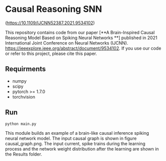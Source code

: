 # Causal Reasoning SNN
(https://10.1109/IJCNN52387.2021.9534102)

This repository contains code from our paper [**A Brain-Inspired Causal Reasoning Model Based on Spiking Neural Networks
**] published in 2021 International Joint Conference on Neural Networks (IJCNN).  https://ieeexplore.ieee.org/abstract/document/9534102. If you use our code or refer to this project, please cite this paper.

## Requirments

* numpy
* scipy
* pytorch >= 1.7.0
* torchvision



## Run

```shell
python main.py
```


This module builds an example of a brain-like causal inference spiking neural network model. The input causal graph is shown in figure causal_graph.png. The input current, spike trains during the learning process and the network weight distribution after the learning are shown in the Results folder.

